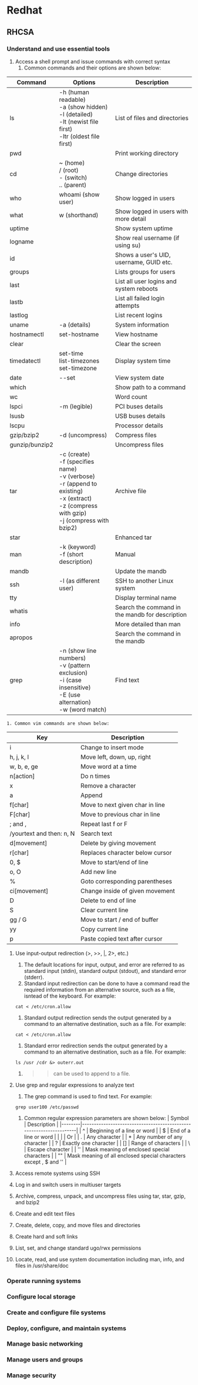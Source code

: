 # Redhat

## RHCSA

### Understand and use essential tools
1. Access a shell prompt and issue commands with correct syntax
    1. Common commands and their options are shown below:

| Command        | Options                                                                                                                                                          | Description                                     |
|----------------|------------------------------------------------------------------------------------------------------------------------------------------------------------------|-------------------------------------------------|
| ls             | -h (human readable) <br>  -a (show hidden) <br> -l (detailed) <br> -lt (newist file first) <br> -ltr (oldest file first)                                         | List of files and directories                   |
| pwd            |                                                                                                                                                                  | Print working directory                         |
| cd             | ~ (home) <br> / (root) <br> - (switch) <br> .. (parent)                                                                                                          | Change directories                              |
| who            | whoami (show user)                                                                                                                                               | Show logged in users                            |
| what           | w (shorthand)                                                                                                                                                    | Show logged in users with more detail           |
| uptime         |                                                                                                                                                                  | Show system uptime                              |
| logname        |                                                                                                                                                                  | Show real username (if using su)                |
| id             |                                                                                                                                                                  | Shows a user's UID, username, GUID etc.         |
| groups         |                                                                                                                                                                  | Lists groups for users                          |
| last           |                                                                                                                                                                  | List all user logins and system reboots         |
| lastb          |                                                                                                                                                                  | List all failed login attempts                  |
| lastlog        |                                                                                                                                                                  | List recent logins                              |
| uname          | -a (details)                                                                                                                                                     | System information                              |
| hostnamectl    | set-hostname                                                                                                                                                     | View hostname                                   |
| clear          |                                                                                                                                                                  | Clear the screen                                |
| timedatectl    | set-time <br> list-timezones <br> set-timezone <br>                                                                                                              | Display system time                             |
| date           | --set                                                                                                                                                            | View system date                                |
| which          |                                                                                                                                                                  | Show path to a command                          |
| wc             |                                                                                                                                                                  | Word count                                      |
| lspci          | -m (legible)                                                                                                                                                     | PCI buses details                               |
| lsusb          |                                                                                                                                                                  | USB buses details                               |
| lscpu          |                                                                                                                                                                  | Processor details                               |
| gzip/bzip2     | -d (uncompress)                                                                                                                                                  | Compress files                                  |
| gunzip/bunzip2 |                                                                                                                                                                  | Uncompress files                                |
| tar            | -c (create) <br> -f (specifies name) <br> -v (verbose) <br> -r (append to existing) <br> -x (extract) <br> -z (compress with gzip) <br> -j (compress with bzip2) | Archive file                                    |
| star           |                                                                                                                                                                  | Enhanced tar                                    |
| man            | -k (keyword) <br> -f (short description)                                                                                                                         | Manual                                          |
| mandb          |                                                                                                                                                                  | Update the mandb                                |
| ssh            | -l (as different user)                                                                                                                                           | SSH to another Linux system                     |
| tty            |                                                                                                                                                                  | Display terminal name                           |
| whatis         |                                                                                                                                                                  | Search the command in the mandb for description |
| info           |                                                                                                                                                                  | More detailed than man                          |
| apropos        |                                                                                                                                                                  | Search the command in the mandb                 |
| grep           | -n (show line numbers) <br> -v (pattern exclusion) <br> -i (case insensitive) <br> -E (use alternation) <br> -w (word match)                                     | Find text                                       |
    1. Common vim commands are shown below:

| Key                      | Description                     |
|--------------------------|---------------------------------|
| i                        | Change to insert mode           |
| h, j, k, l               | Move left, down, up, right      |
| w, b, e, ge              | Move word at a time             |
| n[action]                | Do n times                      |
| x                        | Remove a character              |
| a                        | Append                          |
| f[char]                  | Move to next given char in line |
| F[char]                  | Move to previous char in line   |
| ; and ,                  | Repeat last f or F              |
| /yourtext and then: n, N | Search text                     |
| d[movement]              | Delete by giving movement       |
| r[char]                  | Replaces character below cursor |
| 0, $                     | Move to start/end of line       |
| o, O                     | Add new line                    |
| %                        | Goto corresponding parentheses  |
| ci[movement]             | Change inside of given movement |
| D                        | Delete to end of line           |
| S                        | Clear current line              |
| gg / G                   | Move to start / end of buffer   |
| yy                       | Copy current line               |
| p                        | Paste copied text after cursor  |
    
1. Use input-output redirection (>, >>, |, 2>, etc.)
    1. The default locations for input, output, and error are referred to as standard input (stdin), standard output (stdout), and standard error (stderr).
    1. Standard input redirection can be done to have a command read the required information from an alternative source, such as a file, isntead of the keyboard. For example:
    ```shell
    cat < /etc/cron.allow 
    ```
    1. Standard output redirection sends the output generated by a command to an alternative destination, such as a file. For example:
    ```shell
    cat < /etc/cron.allow 
    ```
    1. Standard error redirection sends the output generated by a command to an alternative destination, such as a file. For example:    
    ```shell
    ls /usr /cdr &> outerr.out
    ```
     1. >> can be used to append to a file.
     
1. Use grep and regular expressions to analyze text
    1. The grep command is used to find text. For example:
    ```shell
    grep user100 /etc/passwd
    ```    
    1. Common regular expression parameters are shown below:
| Symbol | Description                                                        |
|--------|--------------------------------------------------------------------|
| ^      | Beginning of a line or word                                        |
| $      | End of a line or word                                              |
| \|     | Or                                                                 |
| .      | Any character                                                      |
| *      | Any number of any character                                        |
| ?      | Exactly one character                                              |
| []     | Range of characters                                                |
| \      | Escape character                                                   |
| ''     | Mask meaning of enclosed special characters                        |
| ""     | Mask meaning of all enclosed special characters except \, $ and '' |
    
1. Access remote systems using SSH
1. Log in and switch users in multiuser targets
1. Archive, compress, unpack, and uncompress files using tar, star, gzip, and bzip2
1. Create and edit text files
1. Create, delete, copy, and move files and directories
1. Create hard and soft links
1. List, set, and change standard ugo/rwx permissions
1. Locate, read, and use system documentation including man, info, and files in /usr/share/doc

### Operate running systems

### Configure local storage

### Create and configure file systems

### Deploy, configure, and maintain systems

### Manage basic networking

### Manage users and groups

### Manage security